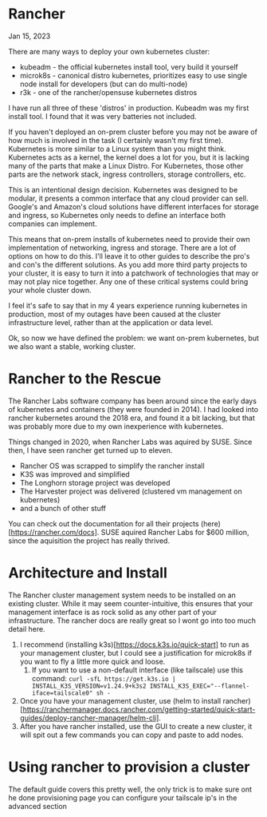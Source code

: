 # Rancher

Jan 15, 2023

There are many ways to deploy your own kubernetes cluster:

- kubeadm - the official kubernetes install tool, very build it yourself
- microk8s - canonical distro kubernetes, prioritizes easy to use single node install for developers (but can do multi-node)
- r3k - one of the rancher/opensuse kubernetes distros

I have run all three of these 'distros' in production. Kubeadm was my first install tool. I found that it was very batteries not included. 

If you haven't deployed an on-prem cluster before you may not be aware of how much is involved in the task (I certainly wasn't my first time). Kubernetes is more similar to a Linux system than you might think. Kubernetes acts as a kernel, the kernel does a lot for you, but it is lacking many of the parts that make a Linux Distro. For Kubernetes, those other parts are the network stack, ingress controllers, storage controllers, etc. 

This is an intentional design decision. Kubernetes was designed to be modular, it presents a common interface that any cloud provider can sell. Google's and Amazon's cloud solutions have different interfaces for storage and ingress, so Kubernetes only needs to define an interface both companies can implement. 

This means that on-prem installs of kubernetes need to provide their own implementation of networking, ingress and storage. There are a lot of options on how to do this. I'll leave it to other guides to describe the pro's and con's the different solutions. As you add more third party projects to your cluster, it is easy to turn it into a patchwork of technologies that may or may not play nice together. Any one of these critical systems could bring your whole cluster down.

I feel it's safe to say that in my 4 years experience running kubernetes in production, most of my outages have been caused at the cluster infrastructure level, rather than at the application or data level.

Ok, so now we have defined the problem: we want on-prem kubernetes, but we also want a stable, working cluster. 

# Rancher to the Rescue

The Rancher Labs software company has been around since the early days of kubernetes and containers (they were founded in 2014). I had looked into rancher kubernetes around the 2018 era, and found it a bit lacking, but that was probably more due to my own inexperience with kubernetes.

Things changed in 2020, when Rancher Labs was aquired by SUSE. Since then, I have seen rancher get turned up to eleven. 

- Rancher OS was scrapped to simplify the rancher install
- K3S was improved and simplified
- The Longhorn storage project was developed
- The Harvester project was delivered (clustered vm management on kubernetes)
- and a bunch of other stuff

You can check out the documentation for all their projects (here)[https://rancher.com/docs]. SUSE aquired Rancher Labs for $600 million, since the aquisition the project has really thrived.

# Architecture and Install

The Rancher cluster management system needs to be installed on an existing cluster. While it may seem counter-intuitive, this ensures that your management interface is as rock solid as any other part of your infrastructure. The rancher docs are really great so I wont go into too much detail here.

1. I recommend (installing k3s)[https://docs.k3s.io/quick-start] to run as your management cluster, but I could see a justification for microk8s if you want to fly a little more quick and loose.
   1. If you want to use a non-default interface (like tailscale) use this command: `curl -sfL https://get.k3s.io | INSTALL_K3S_VERSION=v1.24.9+k3s2 INSTALL_K3S_EXEC="--flannel-iface=tailscale0" sh -`
2. Once you have your management cluster, use (helm to install rancher)[https://ranchermanager.docs.rancher.com/getting-started/quick-start-guides/deploy-rancher-manager/helm-cli].
3. After you have rancher installed, use the GUI to create a new cluster, it will spit out a few commands you can copy and paste to add nodes.


# Using rancher to provision a cluster

The default guide covers this pretty well, the only trick is to make sure ont he done provisioning page you can configure your tailscale ip's in the advanced section